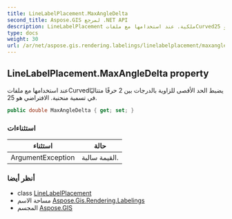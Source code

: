 ```yaml
---
title: LineLabelPlacement.MaxAngleDelta
second_title: Aspose.GIS لمرجع .NET API
description: LineLabelPlacement ملكية. عند استخدامها مع ملفاتCurvedيضبط الحد الأقصى للزاوية بالدرجات بين 2 حرفًا متتاليًا في تسمية منحنية. الافتراضي هو 25.
type: docs
weight: 30
url: /ar/net/aspose.gis.rendering.labelings/linelabelplacement/maxangledelta/
---
```

## LineLabelPlacement.MaxAngleDelta property

عند استخدامها مع ملفاتCurvedيضبط الحد الأقصى للزاوية بالدرجات بين 2 حرفًا متتاليًا في تسمية منحنية. الافتراضي هو 25.

```csharp
public double MaxAngleDelta { get; set; }
```

### استثناءات

| استثناء | حالة |
| --- | --- |
| ArgumentException | القيمة سالبة. |

### أنظر أيضا

* class [LineLabelPlacement](../)
* مساحة الاسم [Aspose.Gis.Rendering.Labelings](../../linelabelplacement/)
* المجسم [Aspose.GIS](../../../)


